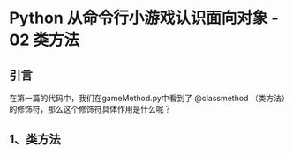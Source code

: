 # Python 从命令行小游戏认识面向对象 - 02 类方法



## 引言

在第一篇的代码中，我们在gameMethod.py中看到了 @classmethod （类方法）的修饰符，那么这个修饰符具体作用是什么呢？



## 1、类方法
